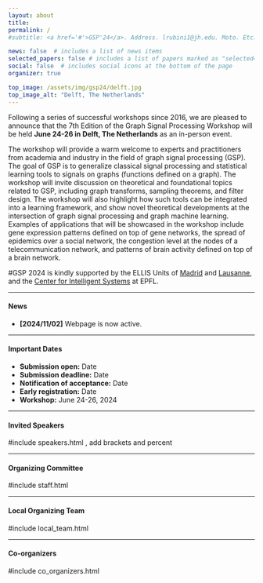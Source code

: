 ```yaml
---
layout: about
title: 
permalink: /
#subtitle: <a href='#'>GSP'24</a>. Address. lrubini1@jh.edu. Moto. Etc.

news: false  # includes a list of news items
selected_papers: false # includes a list of papers marked as "selected={true}"
social: false  # includes social icons at the bottom of the page
organizer: true

top_image: /assets/img/gsp24/delft.jpg
top_image_alt: "Delft, The Netherlands"
---
```


Following a series of successful workshops since 2016, we are pleased to announce that the 7th Edition of the Graph Signal Processing Workshop will be held **June 24-26 in Delft, The Netherlands** as an in-person event.

The workshop will provide a warm welcome to experts and practitioners from academia and industry in the field of graph signal processing (GSP). The goal of GSP is to generalize classical signal processing and statistical learning tools to signals on graphs (functions defined on a graph). The workshop will invite discussion on theoretical and foundational topics related to GSP, including graph transforms, sampling theorems, and filter design. The workshop will also highlight how such tools can be integrated into a learning framework, and show novel theoretical developments at the intersection of graph signal processing and graph machine learning. Examples of applications that will be showcased in the workshop include gene expression patterns defined on top of gene networks, the spread of epidemics over a social network, the congestion level at the nodes of a telecommunication network, and patterns of brain activity defined on top of a brain network.

#GSP 2024 is kindly supported by the ELLIS Units of [Madrid](https://ellismadrid.es) and [Lausanne](https://www.epfl.ch/research/domains/epfl-ellis/), and the [Center for Intelligent Systems](https://www.epfl.ch/research/domains/cis/) at EPFL.

---
#### News
+ **[2024/11/02]** Webpage is now active.

---
#### Important Dates
+ **Submission open:** Date
+ **Submission deadline:** Date
+ **Notification of acceptance:** Date
+ **Early registration:** Date
+ **Workshop:** June 24-26, 2024

---
#### Invited Speakers

<!---
+ [Name](webpage) (Institution)
--->

#include speakers.html , add brackets and percent

---
#### Organizing Committee
<!---
+ [Geert Leus](webpage)(Delft University of Technology)
+ [Elvin Isufi](webpage) (Delft University of Technology)
+ [Luana Ruiz](https://luanaruiz9.github.io/) (Johns Hopkins University)
--->

#include staff.html


---
#### Local Organizing Team
<!---
+ [Name](webapge) (Institution)
--->

#include local_team.html


---
#### Co-organizers

#include co_organizers.html
